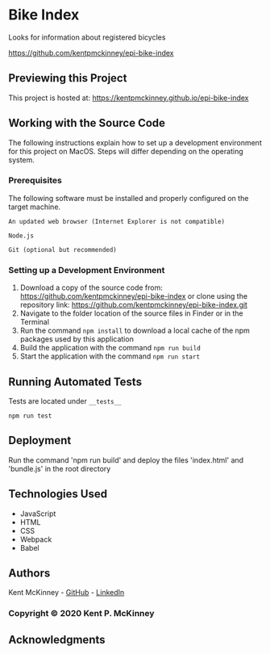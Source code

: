 <!-- Category: Epicodus;HTML/CSS/JS -->
# Bike Index

Looks for information about registered bicycles

https://github.com/kentpmckinney/epi-bike-index

## Previewing this Project

This project is hosted at: https://kentpmckinney.github.io/epi-bike-index

## Working with the Source Code

The following instructions explain how to set up a development environment for this project on MacOS. Steps will differ depending on the operating system.

### Prerequisites

The following software must be installed and properly configured on the target machine. 

```
An updated web browser (Internet Explorer is not compatible)
```
```
Node.js
```
```
Git (optional but recommended)
```

### Setting up a Development Environment

1. Download a copy of the source code from: https://github.com/kentpmckinney/epi-bike-index
   or clone using the repository link: https://github.com/kentpmckinney/epi-bike-index.git
2. Navigate to the folder location of the source files in Finder or in the Terminal
3. Run the command `npm install` to download a local cache of the npm packages used by this application
4. Build the application with the command `npm run build`
5. Start the application with the command `npm run start`

## Running Automated Tests

Tests are located under ``__tests__``

```
npm run test
```

## Deployment

Run the command 'npm run build' and deploy the files 'index.html' and 'bundle.js' in the root directory

## Technologies Used

* JavaScript
* HTML
* CSS
* Webpack
* Babel

## Authors

Kent McKinney - [GitHub](https://github.com/kentpmckinney) - [LinkedIn](https://www.linkedin.com/in/kentpmckinney/)

### Copyright &copy; 2020 Kent P. McKinney

## Acknowledgments

